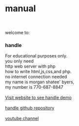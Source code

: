# manual
<br>
<br>
</a>
welcome to:
<H3>handle</H3>
For educational purposes only.<br>
you only need<br>
http web server with php<br>
how to write html,js,css,and php.<br>
no internet connection needed<br>
my name is morgan shatee' byers,<br>
my number is 770-687-8847<br>
<br>
<a href="http://morgansbyers.scienceontheweb.net">
Visit website to see handle demo</a>
<br>
<br>
<a href="https://github.com/jehovahsays/handle">
handle github repository</a>
<br>
<br>
<a href="https://youtube.com/@jehovahsaysnetworth?si=FRrFrG_K02C38K_G">
youtube channel</a>

